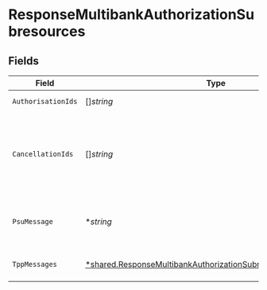 # ResponseMultibankAuthorizationSubresources


## Fields

| Field                                                                                                                                         | Type                                                                                                                                          | Required                                                                                                                                      | Description                                                                                                                                   | Example                                                                                                                                       |
| --------------------------------------------------------------------------------------------------------------------------------------------- | --------------------------------------------------------------------------------------------------------------------------------------------- | --------------------------------------------------------------------------------------------------------------------------------------------- | --------------------------------------------------------------------------------------------------------------------------------------------- | --------------------------------------------------------------------------------------------------------------------------------------------- |
| `AuthorisationIds`                                                                                                                            | []*string*                                                                                                                                    | :heavy_minus_sign:                                                                                                                            | Array de authorisationIds.                                                                                                                    |                                                                                                                                               |
| `CancellationIds`                                                                                                                             | []*string*                                                                                                                                    | :heavy_minus_sign:                                                                                                                            | Array de cancellationIds conectados al recurso de pago. Nota: obligatorio si se trata de una cancelación                                      |                                                                                                                                               |
| `PsuMessage`                                                                                                                                  | **string*                                                                                                                                     | :heavy_minus_sign:                                                                                                                            | Texto enviado al TPP a través del HUB para ser mostrado al PSU.                                                                               | Mensaje de ejemplo                                                                                                                            |
| `TppMessages`                                                                                                                                 | [*shared.ResponseMultibankAuthorizationSubresourcesTppMessages](../../models/shared/responsemultibankauthorizationsubresourcestppmessages.md) | :heavy_minus_sign:                                                                                                                            | Mensaje para el TPP enviado a través del HUB.                                                                                                 |                                                                                                                                               |
